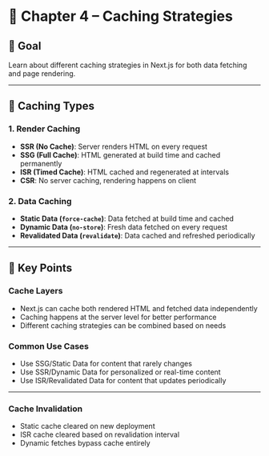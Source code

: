 # 🧭 Chapter 4 – Caching Strategies

## 🎯 Goal
Learn about different caching strategies in Next.js for both data fetching and page rendering.

---

## 🧩 Caching Types

### 1. Render Caching
- **SSR (No Cache)**: Server renders HTML on every request
- **SSG (Full Cache)**: HTML generated at build time and cached permanently
- **ISR (Timed Cache)**: HTML cached and regenerated at intervals
- **CSR**: No server caching, rendering happens on client

### 2. Data Caching
- **Static Data (`force-cache`)**: Data fetched at build time and cached
- **Dynamic Data (`no-store`)**: Fresh data fetched on every request
- **Revalidated Data (`revalidate`)**: Data cached and refreshed periodically

---

## 🧠 Key Points

### Cache Layers
- Next.js can cache both rendered HTML and fetched data independently
- Caching happens at the server level for better performance
- Different caching strategies can be combined based on needs

### Common Use Cases
- Use SSG/Static Data for content that rarely changes
- Use SSR/Dynamic Data for personalized or real-time content
- Use ISR/Revalidated Data for content that updates periodically

---

### Cache Invalidation
- Static cache cleared on new deployment
- ISR cache cleared based on revalidation interval
- Dynamic fetches bypass cache entirely
